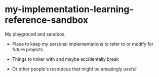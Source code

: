# my-implementation-learning-reference-sandbox
My playground and sandbox. 

* Place to keep my personal implementations to refer to or modify for future projects

* Things to tinker with and maybe accidentally break

* Or other people's resources that might be amazingly useful!
